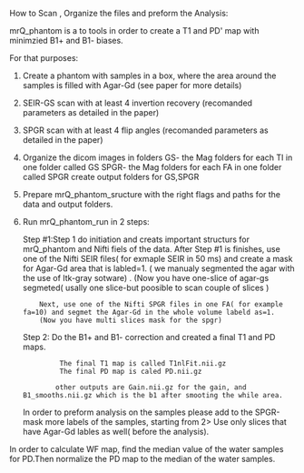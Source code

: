 How to Scan , Organize the files and preform the Analysis:

mrQ_phantom is a to tools in order to create a T1 and PD' map with minimzied B1+ and B1- biases.

For that purposes: 

1. Create a phantom with samples in a box, where the area around the samples is filled with Agar-Gd (see paper for more details)
2. SEIR-GS scan with at least 4 invertion recovery (recomanded parameters as detailed in the paper)
3. SPGR scan with at least 4 flip angles (recomanded parameters as detailed in the paper)
4. Organize the dicom images in folders
   GS- the Mag folders for each TI in one folder called GS
   SPGR- the Mag folders for each FA in one folder called SPGR
   create output folders for GS,SPGR
5. Prepare mrQ_phantom_sructure with the right flags and paths for the data and output folders.
6. Run mrQ_phantom_run in 2 steps:
   
   Step #1:Step 1 do initiation and creats important structurs for mrQ_phantom and Nifti fiels of the data.
         After Step #1 is finishes, use one of the Nifti SEIR files( for exmaple SEIR in 50 ms) and create a mask for Agar-Gd area that is labled=1.
         ( we manualy segmented the agar with the use of Itk-gray sotware) .
         (Now you have one-slice of agar-gs segmeted( usally one slice-but poosible to scan couple of slices )

           Next, use one of the Nifti SPGR files in one FA( for example fa=10) and segmet the Agar-Gd in the whole volume labeld as=1.
           (Now you have multi slices mask for the spgr)
           

 
   Step 2: Do the B1+ and B1- correction and created a final T1 and PD maps.

                The final T1 map is called T1nlFit.nii.gz
                The final PD map is caled PD.nii.gz

               other outputs are Gain.nii.gz for the gain, and B1_smooths.nii.gz which is the b1 after smooting the while area.

      In order to preform analysis on the samples please add to the SPGR-mask more labels of the samples, starting from 2>
       Use only slices that have Agar-Gd lables as well( before the analysis).

In order to calculate WF map, find the median value of the water samples for PD.Then normalize the PD map to the median of the water samples.